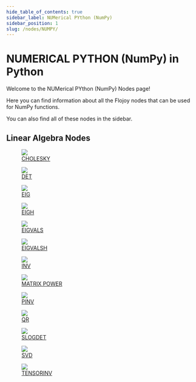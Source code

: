 ```yaml
--- 
hide_table_of_contents: true
sidebar_label: NUMerical PYthon (NumPy)
sidebar_position: 1
slug: /nodes/NUMPY/
---
```


# NUMERICAL PYTHON (NumPy) in Python

Welcome to the NUMerical PYthon (NumPy) Nodes page! 

Here you can find information about all the Flojoy nodes that can be used for NumPy functions.

You can also find all of these nodes in the sidebar.

## Linear Algebra Nodes

<div className="flex flex-wrap" style={{ marginLeft: "-55px" }}>

<div className="p-4">
<a href="/nodes/NUMPY/LINALG/CHOLESKY/">
<figure style={{ width: "200px", height: "200px", objectFit: "scale-down", marginRight: "15px" }}>
<img src="https://github.com/flojoy-ai/docs/blob/main/docs/nodes/NUMPY/LINALG/CHOLESKY/examples/EX1/output.jpeg" style={{ width: "200px", height: "200px", objectFit: "scale-down", marginRight: "15px" }} />
<figcaption>CHOLESKY</figcaption>
</figure>
</a></div>

<div className="p-4">
<a href="/nodes/NUMPY/LINALG/DET/">
<figure style={{ width: "200px", height: "200px", objectFit: "scale-down", marginRight: "15px" }}>
<img src="https://github.com/flojoy-ai/docs/blob/main/docs/nodes/NUMPY/LINALG/DET/examples/EX1/output.jpeg" style={{ width: "200px", height: "200px", objectFit: "scale-down", marginRight: "15px" }} />
<figcaption>DET</figcaption>
</figure>
</a></div>

<div className="p-4">
<a href="/nodes/NUMPY/LINALG/EIG/">
<figure style={{ width: "200px", height: "200px", objectFit: "scale-down", marginRight: "15px" }}>
<img src="https://github.com/flojoy-ai/docs/blob/main/docs/nodes/NUMPY/LINALG/EIG/examples/EX1/output.jpeg" style={{ width: "200px", height: "200px", objectFit: "scale-down", marginRight: "15px" }} />
<figcaption>EIG</figcaption>
</figure>
</a></div>

<div className="p-4">
<a href="/nodes/NUMPY/LINALG/EIGH/">
<figure style={{ width: "200px", height: "200px", objectFit: "scale-down", marginRight: "15px" }}>
<img src="https://github.com/flojoy-ai/docs/blob/main/docs/nodes/NUMPY/LINALG/EIGH/examples/EX1/output.jpeg" style={{ width: "200px", height: "200px", objectFit: "scale-down", marginRight: "15px" }} />
<figcaption>EIGH</figcaption>
</figure>
</a></div>

<div className="p-4">
<a href="/nodes/NUMPY/LINALG/EIGVALS/">
<figure style={{ width: "200px", height: "200px", objectFit: "scale-down", marginRight: "15px" }}>
<img src="https://github.com/flojoy-ai/docs/blob/main/docs/nodes/NUMPY/LINALG/EIGVALS/examples/EX1/output.jpeg" style={{ width: "200px", height: "200px", objectFit: "scale-down", marginRight: "15px" }} />
<figcaption>EIGVALS</figcaption>
</figure>
</a></div>

<div className="p-4">
<a href="/nodes/NUMPY/LINALG/EIGVALSH/">
<figure style={{ width: "200px", height: "200px", objectFit: "scale-down", marginRight: "15px" }}>
<img src="https://github.com/flojoy-ai/docs/blob/main/docs/nodes/NUMPY/LINALG/EIGVALSH/examples/EX1/output.jpeg" style={{ width: "200px", height: "200px", objectFit: "scale-down", marginRight: "15px" }} />
<figcaption>EIGVALSH</figcaption>
</figure>
</a></div>

<div className="p-4">
<a href="/nodes/NUMPY/LINALG/INV/">
<figure style={{ width: "200px", height: "200px", objectFit: "scale-down", marginRight: "15px" }}>
<img src="https://github.com/flojoy-ai/docs/blob/main/docs/nodes/NUMPY/LINALG/INV/examples/EX1/output.jpeg" style={{ width: "200px", height: "200px", objectFit: "scale-down", marginRight: "15px" }} />
<figcaption>INV</figcaption>
</figure>
</a></div>

<div className="p-4">
<a href="/nodes/NUMPY/LINALG/MATRIX_POWER/">
<figure style={{ width: "200px", height: "200px", objectFit: "scale-down", marginRight: "15px" }}>
<img src="https://github.com/flojoy-ai/docs/blob/main/docs/nodes/NUMPY/LINALG/MATRIX_POWER/examples/EX1/output.jpeg" style={{ width: "200px", height: "200px", objectFit: "scale-down", marginRight: "15px" }} />
<figcaption>MATRIX POWER</figcaption>
</figure>
</a></div>

<div className="p-4">
<a href="/nodes/NUMPY/LINALG/PINV/">
<figure style={{ width: "200px", height: "200px", objectFit: "scale-down", marginRight: "15px" }}>
<img src="https://github.com/flojoy-ai/docs/blob/main/docs/nodes/NUMPY/LINALG/PINV/examples/EX1/output.jpeg" style={{ width: "200px", height: "200px", objectFit: "scale-down", marginRight: "15px" }} />
<figcaption>PINV</figcaption>
</figure>
</a></div>

<div className="p-4">
<a href="/nodes/NUMPY/LINALG/QR/">
<figure style={{ width: "200px", height: "200px", objectFit: "scale-down", marginRight: "15px" }}>
<img src="https://github.com/flojoy-ai/docs/blob/main/docs/nodes/NUMPY/LINALG/QR/examples/EX1/output.jpeg" style={{ width: "200px", height: "200px", objectFit: "scale-down", marginRight: "15px" }} />
<figcaption>QR</figcaption>
</figure>
</a></div>

<div className="p-4">
<a href="/nodes/NUMPY/LINALG/SLOGDET/">
<figure style={{ width: "200px", height: "200px", objectFit: "scale-down", marginRight: "15px" }}>
<img src="https://github.com/flojoy-ai/docs/blob/main/docs/nodes/NUMPY/LINALG/SLOGDET/examples/EX1/output.jpeg" style={{ width: "200px", height: "200px", objectFit: "scale-down", marginRight: "15px" }} />
<figcaption>SLOGDET</figcaption>
</figure>
</a></div>

<div className="p-4">
<a href="/nodes/NUMPY/LINALG/SVD/">
<figure style={{ width: "200px", height: "200px", objectFit: "scale-down", marginRight: "15px" }}>
<img src="https://github.com/flojoy-ai/docs/blob/main/docs/nodes/NUMPY/LINALG/SVD/examples/EX1/output.jpeg" style={{ width: "200px", height: "200px", objectFit: "scale-down", marginRight: "15px" }} />
<figcaption>SVD</figcaption>
</figure>
</a></div>

<div className="p-4">
<a href="/nodes/NUMPY/LINALG/TENSORINV/">
<figure style={{ width: "200px", height: "200px", objectFit: "scale-down", marginRight: "15px" }}>
<img src="https://github.com/flojoy-ai/docs/blob/main/docs/nodes/NUMPY/LINALG/TENSORINV/examples/EX1/output.jpeg" style={{ width: "200px", height: "200px", objectFit: "scale-down", marginRight: "15px" }} />
<figcaption>TENSORINV</figcaption>
</figure>
</a></div>

</div>